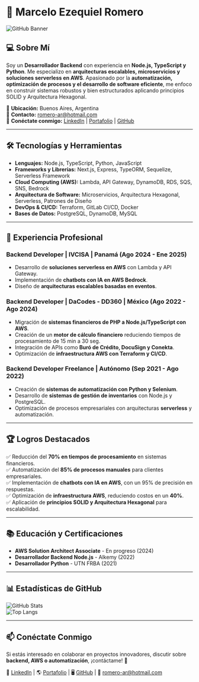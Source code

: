 # 🚀 Marcelo Ezequiel Romero

![GitHub Banner](https://github.com/mar-romero/banner.png)

## 💻 Sobre Mí

Soy un **Desarrollador Backend** con experiencia en **Node.js, TypeScript y Python**. Me especializo en **arquitecturas escalables, microservicios y soluciones serverless en AWS**. Apasionado por la **automatización, optimización de procesos y el desarrollo de software eficiente**, me enfoco en construir sistemas robustos y bien estructurados aplicando principios SOLID y Arquitectura Hexagonal.

📍 **Ubicación:** Buenos Aires, Argentina\
📧 **Contacto:** [romero-ar@hotmail.com](mailto:romero-ar@hotmail.com)\
🔗 **Conéctate conmigo:** [LinkedIn](https://www.linkedin.com/in/mar-romero-/) | [Portafolio](https://mar-romero.vercel.app/) | [GitHub](https://github.com/mar-romero)

---

## 🛠️ Tecnologías y Herramientas

- **Lenguajes:** Node.js, TypeScript, Python, JavaScript
- **Frameworks y Librerías:** Next.js, Express, TypeORM, Sequelize, Serverless Framework
- **Cloud Computing (AWS):** Lambda, API Gateway, DynamoDB, RDS, SQS, SNS, Bedrock
- **Arquitectura de Software:** Microservicios, Arquitectura Hexagonal, Serverless, Patrones de Diseño
- **DevOps & CI/CD:** Terraform, GitLab CI/CD, Docker
- **Bases de Datos:** PostgreSQL, DynamoDB, MySQL

---

## 📌 Experiencia Profesional

### **Backend Developer | IVCISA | Panamá** (Ago 2024 - Ene 2025)
- Desarrollo de **soluciones serverless en AWS** con Lambda y API Gateway.
- Implementación de **chatbots con IA en AWS Bedrock**.
- Diseño de **arquitecturas escalables basadas en eventos**.

### **Backend Developer | DaCodes - DD360 | México** (Ago 2022 - Ago 2024)
- Migración de **sistemas financieros de PHP a Node.js/TypeScript con AWS**.
- Creación de un **motor de cálculo financiero** reduciendo tiempos de procesamiento de 15 min a 30 seg.
- Integración de APIs como **Buró de Crédito, DocuSign y Conekta**.
- Optimización de **infraestructura AWS con Terraform y CI/CD**.

### **Backend Developer Freelance | Autónomo** (Sep 2021 - Ago 2022)
- Creación de **sistemas de automatización con Python y Selenium**.
- Desarrollo de **sistemas de gestión de inventarios** con Node.js y PostgreSQL.
- Optimización de procesos empresariales con arquitecturas **serverless** y automatización.

---

## 🏆 Logros Destacados
✅ Reducción del **70% en tiempos de procesamiento** en sistemas financieros.\
✅ Automatización del **85% de procesos manuales** para clientes empresariales.\
✅ Implementación de **chatbots con IA en AWS**, con un 95% de precisión en respuestas.\
✅ Optimización de **infraestructura AWS**, reduciendo costos en un **40%**.\
✅ Aplicación de **principios SOLID y Arquitectura Hexagonal** para escalabilidad.

---

## 📚 Educación y Certificaciones

- **AWS Solution Architect Associate** - En progreso (2024)
- **Desarrollador Backend Node.js** - Alkemy (2022)
- **Desarrollador Python** - UTN FRBA (2021)

---

## 📊 Estadísticas de GitHub

![GitHub Stats](https://github-readme-stats.vercel.app/api?username=mar-romero&show_icons=true&theme=dark)\
![Top Langs](https://github-readme-stats.vercel.app/api/top-langs/?username=mar-romero&layout=compact&theme=dark)

---

## 📫 Conéctate Conmigo

Si estás interesado en colaborar en proyectos innovadores, discutir sobre **backend, AWS o automatización**, ¡contáctame! 🚀

🔗 [LinkedIn](https://www.linkedin.com/in/mar-romero-/) | 🌎 [Portafolio](https://mar-romero.vercel.app/) | 🖥️ [GitHub](https://github.com/mar-romero) | 📧 [romero-ar@hotmail.com](mailto:romero-ar@hotmail.com)



